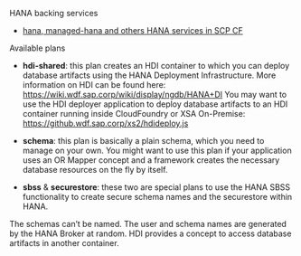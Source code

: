 HANA backing services
- [hana, managed-hana and others HANA services in SCP CF](https://jam4.sapjam.com/blogs/show/ejRXywiSGmVBknQcQD1gPj)

Available plans
- **hdi-shared**: this plan creates an HDI container to which you can deploy database artifacts using the HANA Deployment Infrastructure.
More information on HDI can be found here: https://wiki.wdf.sap.corp/wiki/display/ngdb/HANA+DI
You may want to use the HDI deployer application to deploy database artifacts to an HDI container running inside CloudFoundry or XSA On-Premise: https://github.wdf.sap.corp/xs2/hdideploy.js
 
- **schema**: this plan is basically a plain schema, which you need to manage on your own. You might want to use this plan if your application uses an OR Mapper concept and a framework creates the necessary database resources on the fly by itself.
 
- **sbss** & **securestore**: these two are special plans to use the HANA SBSS functionality to create secure schema names and the securestore within HANA.
 
The schemas can’t be named. The user and schema names are generated by the HANA Broker at random. HDI provides a concept to access database artifacts in another container.
